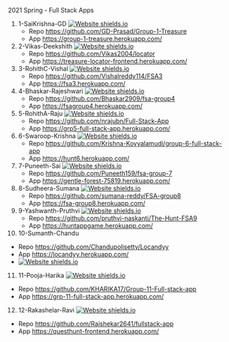 2021 Spring - Full Stack Apps

1. 1-SaiKrishna-GD  [![Website shields.io](https://img.shields.io/website-up-down-green-red/http/shields.io.svg)](https://group-1-treasure.herokuapp.com/)
   - Repo <https://github.com/GD-Prasad/Group-1-Treasure> 
   - App <https://group-1-treasure.herokuapp.com/>
2. 2-Vikas-Deekshith [![Website shields.io](https://img.shields.io/website-up-down-green-red/http/shields.io.svg)](https://treasure-locator-frontend.herokuapp.com/)
   - Repo <https://github.com/Vikas2004/locator> 
   - App <https://treasure-locator-frontend.herokuapp.com/>
3. 3-RohithC-Vishal   [![Website shields.io](https://img.shields.io/website-up-down-green-red/http/shields.io.svg)](https://fsa3.herokuapp.com/) 
   - Repo <https://github.com/Vishalreddy114/FSA3> 
   - App <https://fsa3.herokuapp.com/>
4. 4-Bhaskar-Rajeshwari  [![Website shields.io](https://img.shields.io/website-up-down-green-red/http/shields.io.svg)](https://fsagroup4.herokuapp.com/)
   - Repo <https://github.com/Bhaskar2909/fsa-group4> 
   - App <https://fsagroup4.herokuapp.com/>
5. 5-RohithA-Raju   [![Website shields.io](https://img.shields.io/website-up-down-green-red/http/shields.io.svg)](https://grp5-full-stack-app.herokuapp.com/)
   - Repo <https://github.com/nrajubn/Full-Stack-App> 
   - App <https://grp5-full-stack-app.herokuapp.com/>
6. 6-Swaroop-Krishna   [![Website shields.io](https://img.shields.io/website-up-down-green-red/http/shields.io.svg)](https://hunt6.herokuapp.com/)
   - Repo <https://github.com/Krishna-Koyyalamudi/group-6-full-stack-app> 
   - App <https://hunt6.herokuapp.com/>
7. 7-Puneeth-Sai  [![Website shields.io](https://img.shields.io/website-up-down-green-red/http/shields.io.svg)](https://gentle-forest-75819.herokuapp.com/)
   - Repo <https://github.com/Puneeth159/fsa-group-7> 
   - App <https://gentle-forest-75819.herokuapp.com/>
8. 8-Sudheera-Sumana   [![Website shields.io](https://img.shields.io/website-up-down-green-red/http/shields.io.svg)](https://fsa-group8.herokuapp.com/) 
   - Repo <https://github.com/sumana-reddy/FSA-group8> 
   - App <https://fsa-group8.herokuapp.com/>
9. 9-Yashwanth-Pruthvi  [![Website shields.io](https://img.shields.io/website-up-down-green-red/http/shields.io.svg)](https://huntappgame.herokuapp.com/)  
   - Repo <https://github.com/pruthvi-naskanti/The-Hunt-FSA9> 
   - App <https://huntappgame.herokuapp.com/>
10. 10-Sumanth-Chandu  
   - Repo <https://github.com/Chandupolisetty/Locandyy> 
   - App <https://locandyy.herokuapp.com/>
   - [![Website shields.io](https://img.shields.io/website-up-down-green-red/http/shields.io.svg)](https://locandyy.herokuapp.com/)  
11. 11-Pooja-Harika   [![Website shields.io](https://img.shields.io/website-up-down-green-red/http/shields.io.svg)](https://grp-11-full-stack-app.herokuapp.com/) 
   - Repo <https://github.com/KHARIKA17/Group-11-Full-stack-app> 
   - App <https://grp-11-full-stack-app.herokuapp.com/>
12. 12-Rakashelar-Ravi  [![Website shields.io](https://img.shields.io/website-up-down-green-red/http/shields.io.svg)](https://questhunt-frontend.herokuapp.com/) 
   - Repo <https://github.com/Rajshekar2641/fullstack-app> 
   - App <https://questhunt-frontend.herokuapp.com/>
 

